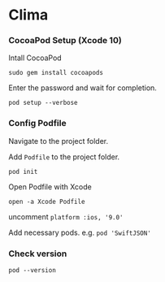 # Clima

### CocoaPod Setup (Xcode 10)
Intall CocoaPod

```
sudo gem install cocoapods
```
Enter the password and wait for completion.

```
pod setup --verbose
```

### Config Podfile

Navigate to the project folder.

Add ```Podfile``` to the project folder.
```
pod init
```

Open Podfile with Xcode
```
open -a Xcode Podfile
```

uncomment ```platform :ios, '9.0'```

Add necessary pods. e.g. ```pod 'SwiftJSON'```



### Check version
```
pod --version
```
